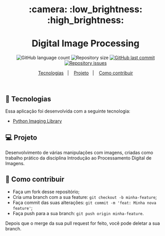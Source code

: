 <h1 align="center">
    :camera: :low_brightness: :high_brightness:
</h1>

<h1 align="center">
  Digital Image Processing
</h1>
<p align="center">
  <img alt="GitHub language count" src="https://img.shields.io/github/languages/count/franklinthony/digital-image-processing">

  <img alt="Repository size" src="https://img.shields.io/github/repo-size/franklinthony/digital-image-processing">
  
  <a href="https://github.com/franklinthony/digital-image-processing/commits/master">
    <img alt="GitHub last commit" src="https://img.shields.io/github/last-commit/franklinthony/digital-image-processing">
  </a>

  <a href="https://github.com/franklinthony/digital-image-processing/issues">
    <img alt="Repository issues" src="https://img.shields.io/github/issues/franklinthony/digital-image-processing">
  </a>
</p>

<p align="center">
  <a href="#rocket-tecnologias">Tecnologias</a>&nbsp;&nbsp;&nbsp;|&nbsp;&nbsp;&nbsp;
  <a href="#-projeto">Projeto</a>&nbsp;&nbsp;&nbsp;|&nbsp;&nbsp;&nbsp;
  <a href="#-como-contribuir">Como contribuir</a>
</p>

<br>

## :rocket: Tecnologias

Essa aplicação foi desenvolvida com a seguinte tecnologia:

- [Python Imaging Library](https://pillow.readthedocs.io/en/stable/)

## 💻 Projeto

Desenvolvimento de várias manipulações com imagens, criadas como trabalho prático da disciplina Introdução ao Processamento Digital de Imagens.

## 🤔 Como contribuir

- Faça um fork desse repositório;
- Cria uma branch com a sua feature: `git checkout -b minha-feature`;
- Faça commit das suas alterações: `git commit -m 'feat: Minha nova feature'`;
- Faça push para a sua branch: `git push origin minha-feature`.

Depois que o merge da sua pull request for feito, você pode deletar a sua branch.
